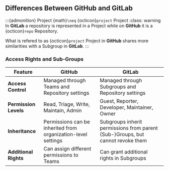 ## Differences Between GitHub and GitLab

:::{admonition} <i class="far fa-folder-open"></i> Project {math}`\neq` {octicon}`project` Project
:class: warning
In <i class="fab fa-gitlab"></i> **GitLab** a <i class="fab fa-git"></i> repository is represented in a <i class="far fa-folder-open"></i> Project while on <i class="fab fa-github"></i> **GitHub** it is a {octicon}`repo` Repository.

What is refered to as {octicon}`project` Project in <i class="fab fa-github"></i> **GitHub** shares more similarities with a <i class="fas fa-people-roof"></i> Subgroup in <i class="fab fa-gitlab"></i> **GitLab**.
:::

### Access Rights and Sub-Groups

| Feature                     | GitHub                                      | GitLab                                      |
|-----------------------------|---------------------------------------------|---------------------------------------------|
| **Access Control**          | Managed through Teams and Repository settings | Managed through Subgroups and Repository settings  |
| **Permission Levels**       | Read, Triage, Write, Maintain, Admin       | Guest, Reporter, Developer, Maintainer, Owner |
| **Inheritance**             | Permissions can be inherited from organization-level settings | Subgroups inherit permissions from parent (Sub-)Groups, but cannot revoke them |
| **Additional Rights**       | Can assign different permissions to Teams   | Can grant additional rights in Subgroups   |
